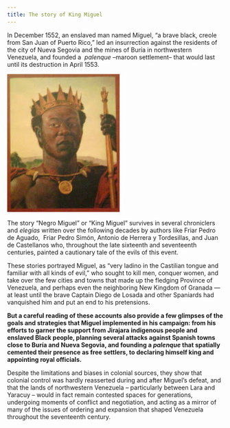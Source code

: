 ```yaml
---
title: The story of King Miguel
---
```


In December 1552, an enslaved man named Miguel, “a brave black, creole from San Juan of Puerto Rico,” led an insurrection against the residents of the city of Nueva Segovia and the mines of Buría in northwestern Venezuela, and founded a  _palenque_ –maroon settlement– that would last until its destruction in April 1553. 

![Fictional rendering of Miguel](/components/images/additional/miguel-ref.jpg)

The story “Negro Miguel” or “King Miguel” survives in several chroniclers and _elegías_ written over the following decades by authors like Friar Pedro de Aguado,  Friar Pedro Simón, Antonio de Herrera y Tordesillas, and Juan de Castellanos who, throughout the late sixteenth and seventeenth centuries, painted a cautionary tale of the evils of this event. 

These stories portrayed Miguel, as “very ladino in the Castilian tongue and familiar with all kinds of evil,” who sought to kill men, conquer women, and take over the few cities and towns that made up the fledging Province of Venezuela, and perhaps even the neighboring New Kingdom of Granada — at least until the brave Captain Diego de Losada and other Spaniards had vanquished him and put an end to his pretensions. 

**But a careful reading of these accounts also provide a few glimpses of the goals and strategies that Miguel implemented in his campaign: from his efforts to garner the support from Jirajara indigenous people and enslaved Black people, planning several attacks against Spanish towns close to Buría and Nueva Segovia, and founding a _palenque_ that spatially cemented their presence as free settlers, to declaring himself king and appointing royal officials.** 

Despite the limitations and biases in colonial sources, they show that colonial control was hardly reasserted during and after Miguel’s defeat, and that the lands of northwestern Venezuela – particularly between Lara and Yaracuy – would in fact remain contested spaces for generations, undergoing moments of conflict and negotiation, and acting as a mirror of many of the issues of ordering and expansion that shaped Venezuela throughout the seventeenth century.
